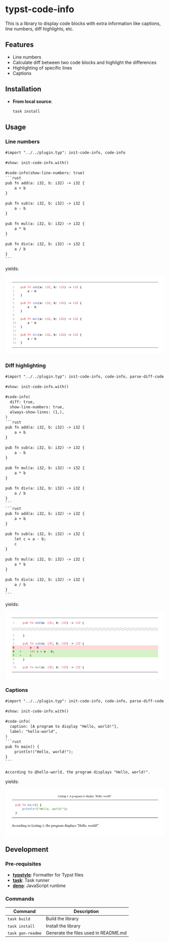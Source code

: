 # typst-code-info

This is a library to display code blocks with extra information like captions, line numbers, diff highlights, etc.

## Features

- Line numbers
- Calculate diff between two code blocks and highlight the differences
- Highlighting of specific lines
- Captions

## Installation

- **From local source**:

  ```bash
  task install
  ```

## Usage

### Line numbers

````typst
#import "../../plugin.typ": init-code-info, code-info

#show: init-code-info.with()

#code-info(show-line-numbers: true)
```rust
pub fn add(a: i32, b: i32) -> i32 {
    a + b
}

pub fn sub(a: i32, b: i32) -> i32 {
    a - b
}

pub fn mul(a: i32, b: i32) -> i32 {
    a * b
}

pub fn div(a: i32, b: i32) -> i32 {
    a / b
}
```
````

yields:

![line-numbers.svg](./.github/fixtures/line-numbers.svg)

### Diff highlighting

````typst
#import "../../plugin.typ": init-code-info, code-info, parse-diff-code

#show: init-code-info.with()

#code-info(
  diff: true,
  show-line-numbers: true,
  always-show-lines: (1,),
)
```rust
pub fn add(a: i32, b: i32) -> i32 {
    a + b
}

pub fn sub(a: i32, b: i32) -> i32 {
    a - b
}

pub fn mul(a: i32, b: i32) -> i32 {
    a * b
}

pub fn div(a: i32, b: i32) -> i32 {
    a / b
}
```
```rust
pub fn add(a: i32, b: i32) -> i32 {
    a + b
}

pub fn sub(a: i32, b: i32) -> i32 {
    let c = a - b;
    c
}

pub fn mul(a: i32, b: i32) -> i32 {
    a * b
}

pub fn div(a: i32, b: i32) -> i32 {
    a / b
}
```
````

yields:

![diff.svg](./.github/fixtures/diff.svg)

### Captions

````typst
#import "../../plugin.typ": init-code-info, code-info, parse-diff-code

#show: init-code-info.with()

#code-info(
  caption: [A program to display "Hello, world!"],
  label: "hello-world",
)
```rust
pub fn main() {
    println!("Hello, world!");
}
```

According to @hello-world, the program displays "Hello, world!".
````

yields:

![caption-and-label.svg](./.github/fixtures/caption-and-label.svg)

## Development

### Pre-requisites

- **[typstyle](https://github.com/Enter-tainer/typstyle)**: Formatter for Typst files
- **[task](https://taskfile.dev/)**: Task runner
- **[deno](https://deno.com/)**: JavaScript runtime

### Commands

| Command           | Description                          |
| ----------------- | ------------------------------------ |
| `task build`      | Build the library                    |
| `task install`    | Install the library                  |
| `task gen-readme` | Generate the files used in README.md |
